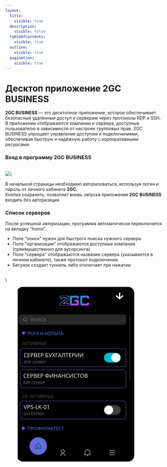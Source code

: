 ```yaml
---
layout:
  title:
    visible: true
  description:
    visible: false
  tableOfContents:
    visible: true
  outline:
    visible: true
  pagination:
    visible: true
---
```


# Десктоп приложение 2GC BUSINESS

**2GC BUSINESS** — это десктопное приложение, которое обеспечивает безопасный удалённый доступ к серверам через протоколы RDP и SSH. В приложении отображаются компании и сервера, доступные пользователю в зависимости от настроек групповых прав. 2GC BUSINESS упрощает управление доступом и подключениями, обеспечивая быструю и надёжную работу с корпоративными ресурсами.





### Вход в программу 2GC BUSINESS

\
![](../.gitbook/assets/2gc\_app\_login.svg)\


В начальной страницы необходимо авторизоваться, используя логин и пароль от личного кабинета **2GC**.\
Кнопка сохранить, позволяет вновь запуска приложения **2GC BUSINESS** входить без авторизации.



### Список серверов&#x20;

После успешной авторизации, программа автоматически переключится на вкладку "home".&#x20;

* Поле "поиск" нужен для быстрого поиска нужного сервера
* Поле "организации" отображаются доступные компании (преимущественно для аусорсинга)
* Поле "сервера" отображаются название сервера (указывается в личном кабинете), также протокол подключения.
* Бегунок создает туннель либо отключает при нажатии

\
\


<figure><img src="../.gitbook/assets/app_2gc.png" alt=""><figcaption></figcaption></figure>



